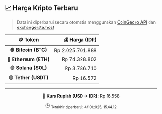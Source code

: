 

<!-- HARGA_KRIPTO -->
## 📈 Harga Kripto Terbaru

> Data ini diperbarui secara otomatis menggunakan [CoinGecko API](https://www.coingecko.com/) dan [exchangerate.host](https://exchangerate.host/)

<div align="center">

| 🪙 Token | 💰 Harga (IDR) |
|:------:|---------------:|
| 🟠 **Bitcoin (BTC)**   | Rp 2.025.701.888 |
| 🔵 **Ethereum (ETH)**  | Rp 74.328.802 |
| 🟣 **Solana (SOL)**    | Rp 3.786.710 |
| 🟢 **Tether (USDT)**   | Rp 16.572 |

---

💱 **Kurs Rupiah (USD → IDR)**: Rp 16.558

🕒 <sub>Terakhir diperbarui: 4/10/2025, 15.44.12</sub>

</div>
<!-- /HARGA_KRIPTO -->